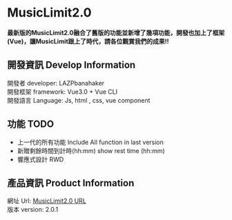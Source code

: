 # MusicLimit2.0
**最新版的MusicLimit2.0融合了舊版的功能並新增了幾項功能，開發也加上了框架(Vue)，讓MusicLimit跟上了時代，請各位觀賞我們的成果!!**
## 開發資訊 Develop Information
開發者 developer: LAZPbanahaker  
開發框架 framework: Vue3.0 + Vue CLI  
開發語言 Language: Js, html , css, vue component  
## 功能 TODO
- 上一代的所有功能 Include All function in last version
- 新贈剩餘時間到計時(hh:mm) show rest time (hh:mm)
- 響應式設計 RWD
## 產品資訊 Product Information
網址 Url: [MusicLimit2.0 URL](https://takeuflab.github.io/MusicLimit2.0/dist/)  
版本 version: 2.0.1  